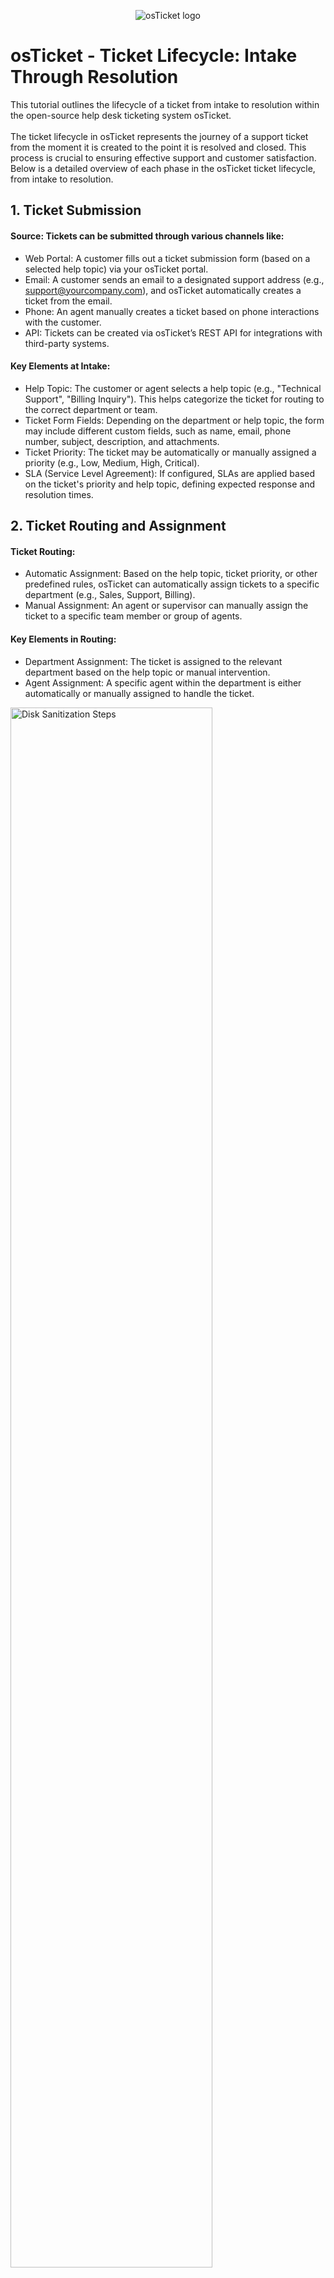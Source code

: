 <p align="center">
<img src="https://i.imgur.com/Clzj7Xs.png" alt="osTicket logo"/>
</p>

<h1>osTicket - Ticket Lifecycle: Intake Through Resolution</h1>
This tutorial outlines the lifecycle of a ticket from intake to resolution within the open-source help desk ticketing system osTicket.<br />
<br />
The ticket lifecycle in osTicket represents the journey of a support ticket from the moment it is created to the point it is resolved and closed. This process is crucial to ensuring effective support and customer satisfaction. Below is a detailed overview of each phase in the osTicket ticket lifecycle, from intake to resolution.<br />


<h2>1. Ticket Submission</h2>
<h4>Source: Tickets can be submitted through various channels like:</h4>

- Web Portal: A customer fills out a ticket submission form (based on a selected help topic) via your osTicket portal.
- Email: A customer sends an email to a designated support address (e.g., support@yourcompany.com), and osTicket automatically creates a ticket from the email.
- Phone: An agent manually creates a ticket based on phone interactions with the customer.
- API: Tickets can be created via osTicket’s REST API for integrations with third-party systems.

<h4>Key Elements at Intake:</h4>

- Help Topic: The customer or agent selects a help topic (e.g., "Technical Support", "Billing Inquiry"). This helps categorize the ticket for routing to the correct department or team.
- Ticket Form Fields: Depending on the department or help topic, the form may include different custom fields, such as name, email, phone number, subject, description, and attachments.
- Ticket Priority: The ticket may be automatically or manually assigned a priority (e.g., Low, Medium, High, Critical).
- SLA (Service Level Agreement): If configured, SLAs are applied based on the ticket's priority and help topic, defining expected response and resolution times.

<h2>2. Ticket Routing and Assignment</h2>
<h4>Ticket Routing:</h4>

- Automatic Assignment: Based on the help topic, ticket priority, or other predefined rules, osTicket can automatically assign tickets to a specific department (e.g., Sales, Support, Billing).
- Manual Assignment: An agent or supervisor can manually assign the ticket to a specific team member or group of agents.

<h4>Key Elements in Routing:</h4>

- Department Assignment: The ticket is assigned to the relevant department based on the help topic or manual intervention.
- Agent Assignment: A specific agent within the department is either automatically or manually assigned to handle the ticket.

<p>
<img src="https://i.imgur.com/DJmEXEB.png" height="80%" width="80%" alt="Disk Sanitization Steps"/>
</p>
<p>
Lorem ipsum dolor sit amet, consectetur adipiscing elit, sed do eiusmod tempor incididunt ut labore et dolore magna aliqua. Ut enim ad minim veniam, quis nostrud exercitation ullamco laboris nisi ut aliquip ex ea commodo consequat. Duis aute irure dolor in reprehenderit in voluptate velit esse cillum dolore eu fugiat nulla pariatur.
</p>
<br />

<p>
<img src="https://i.imgur.com/DJmEXEB.png" height="80%" width="80%" alt="Disk Sanitization Steps"/>
</p>
<p>
Lorem ipsum dolor sit amet, consectetur adipiscing elit, sed do eiusmod tempor incididunt ut labore et dolore magna aliqua. Ut enim ad minim veniam, quis nostrud exercitation ullamco laboris nisi ut aliquip ex ea commodo consequat. Duis aute irure dolor in reprehenderit in voluptate velit esse cillum dolore eu fugiat nulla pariatur.
</p>
<br />

<p>
<img src="https://i.imgur.com/DJmEXEB.png" height="80%" width="80%" alt="Disk Sanitization Steps"/>
</p>
<p>
Lorem ipsum dolor sit amet, consectetur adipiscing elit, sed do eiusmod tempor incididunt ut labore et dolore magna aliqua. Ut enim ad minim veniam, quis nostrud exercitation ullamco laboris nisi ut aliquip ex ea commodo consequat. Duis aute irure dolor in reprehenderit in voluptate velit esse cillum dolore eu fugiat nulla pariatur.
</p>
<br />
